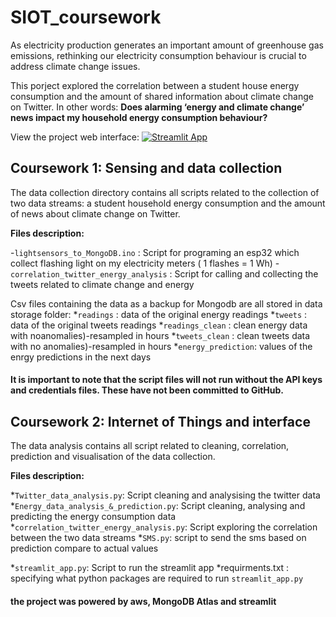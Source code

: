 # SIOT_coursework

As electricity production generates an important amount of greenhouse gas emissions, rethinking our electricity consumption behaviour is crucial to address climate change issues. 

This porject explored the correlation between a student house energy consumption and the amount of shared information about climate change on Twitter. In other words: **Does  alarming ‘energy and climate change’ news impact my household energy consumption behaviour?** 

View the project web interface:
[![Streamlit App](https://static.streamlit.io/badges/streamlit_badge_black_white.svg)](https://share.streamlit.io/cocoritz/siot_coursework/main/streamlit_app.py)

## Coursework 1: Sensing and data collection 

The data collection directory contains all scripts related to the collection of two data streams: a student household energy consumption and the amount of news about climate change on Twitter.

**Files description:**

-`lightsensors_to_MongoDB.ino` : Script for programing an esp32 which collect flashing light on my electricity meters ( 1 flashes = 1 Wh)
-`correlation_twitter_energy_analysis` : Script for calling and collecting the tweets related to climate change and energy

Csv files containing the data as a backup for Mongodb are all stored in data storage folder:
*`readings` : data of the original energy readings
*`tweets` : data of the original tweets readings
*`readings_clean` : clean energy data with noanomalies)-resampled in hours
*`tweets_clean` : clean tweets data with no anomalies)-resampled in hours
*`energy_prediction`: values of the enrgy predictions in the next days

#### It is important to note that the script files will not run without the API keys and credentials files. These have not been committed to GitHub.

## Coursework 2: Internet of Things and interface

The data analysis contains all script related to cleaning, correlation, prediction and visualisation of the data collection.

**Files description:**

*`Twitter_data_analysis.py`: Script cleaning and analysising the twitter data
*`Energy_data_analysis_&_prediction.py`: Script cleaning, analysing and predicting the energy consumption data
*`correlation_twitter_energy_analysis.py`: Script exploring the correlation between the two data streams 
*`SMS.py`: script to send the sms based on prediction compare to actual values

*`streamlit_app.py`: Script to run the streamlit app 
*requirments.txt : specifying what python packages are required to run `streamlit_app.py`

#### the project was powered by aws, MongoDB Atlas and streamlit
